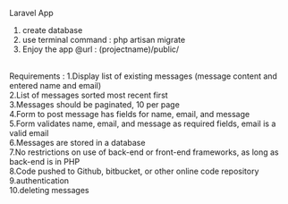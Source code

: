 Laravel App
1) create database
2) use terminal command : php artisan migrate
3) Enjoy the app @url : (projectname)/public/
<br />
Requirements : 
1.Display list of existing messages (message content and entered name and email) <br />
2.List of messages sorted most recent first<br />
3.Messages should be paginated, 10 per page<br />
4.Form to post message has fields for name, email, and message<br />
5.Form validates name, email, and message as required fields, email is a valid email<br />
6.Messages are stored in a database<br />
7.No restrictions on use of back-end or front-end frameworks, as long as back-end is in PHP<br />
8.Code pushed to Github, bitbucket, or other online code repository<br />
9.authentication <br />
10.deleting messages
